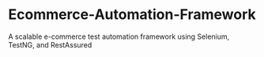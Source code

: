# Ecommerce-Automation-Framework
A scalable e-commerce test automation framework using Selenium, TestNG, and RestAssured
